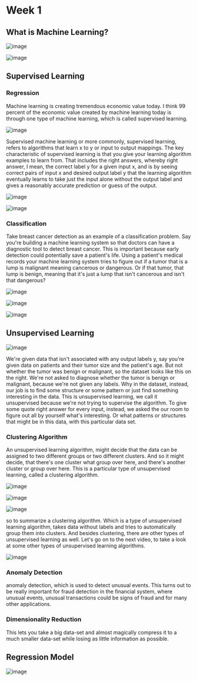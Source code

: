 # Week 1

## What is Machine Learning?

![image](https://user-images.githubusercontent.com/60442877/182260824-65d2f6a5-a6d1-4180-9e30-71e1965a7d9d.png)

![image](https://user-images.githubusercontent.com/60442877/182261202-732401d2-adf9-420c-8282-a15d44ec9b84.png)

## Supervised Learning

### Regression

Machine learning is creating tremendous economic value today. I think 99 percent of the economic value created by machine learning today is through one type of machine learning, which is called supervised learning. 

![image](https://user-images.githubusercontent.com/60442877/182261515-bb570110-04fd-48c1-8589-ea690994beb1.png)

Supervised machine learning or more commonly, supervised learning, refers to algorithms that learn x to y or input to output mappings. The key characteristic of supervised learning is that you give your learning algorithm examples to learn from. That includes the right answers, whereby right answer, I mean, the correct label y for a given input x, and is by seeing correct pairs of input x and desired output label y that the learning algorithm eventually learns to take just the input alone without the output label and gives a reasonably accurate prediction or guess of the output.

![image](https://user-images.githubusercontent.com/60442877/182262953-e940ac3c-3fe6-41de-b417-5327033a9501.png)

![image](https://user-images.githubusercontent.com/60442877/182263226-492a73be-913d-4366-bd49-9f5617b220d2.png)

### Classification

Take breast cancer detection as an example of a classification problem. Say you're building a machine learning system so that doctors can have a diagnostic tool to detect breast cancer. This is important because early detection could potentially save a patient's life. Using a patient's medical records your machine learning system tries to figure out if a tumor that is a lump is malignant meaning cancerous or dangerous. Or if that tumor, that lump is benign, meaning that it's just a lump that isn't cancerous and isn't that dangerous? 

![image](https://user-images.githubusercontent.com/60442877/182265430-1d2cc0d2-0e67-45ef-ae74-f4f3bcdfa0cf.png)

![image](https://user-images.githubusercontent.com/60442877/182265546-ab48f4c0-b644-4bd1-a507-48b1dce693f3.png)

![image](https://user-images.githubusercontent.com/60442877/182265814-43c09653-85d4-49f0-99b1-4bce3564709a.png)

## Unsupervised Learning

![image](https://user-images.githubusercontent.com/60442877/182266473-25a1b846-28e8-4b0d-a564-a1acad066b3c.png)

We're given data that isn't associated with any output labels y, say you're given data on patients and their tumor size and the patient's age. But not whether the tumor was benign or malignant, so the dataset looks like this on the right. We're not asked to diagnose whether the tumor is benign or malignant, because we're not given any labels. Why in the dataset, instead, our job is to find some structure or some pattern or just find something interesting in the data. This is unsupervised learning, we call it unsupervised because we're not trying to supervise the algorithm. To give some quote right answer for every input, instead, we asked the our room to figure out all by yourself what's interesting. Or what patterns or structures that might be in this data, with this particular data set.

### Clustering Algorithm

An unsupervised learning algorithm, might decide that the data can be assigned to two different groups or two different clusters. And so it might decide, that there's one cluster what group over here, and there's another cluster or group over here. This is a particular type of unsupervised learning, called a clustering algorithm.

![image](https://user-images.githubusercontent.com/60442877/182266910-b673ed90-cfd9-4cf2-8ddb-0bda2205cab3.png)

![image](https://user-images.githubusercontent.com/60442877/182267089-07b5df7e-1f5c-4bc2-b4df-a70c5658f219.png)

![image](https://user-images.githubusercontent.com/60442877/182267238-50cbb14e-3ce3-4dea-acf2-9734ee5489eb.png)

so to summarize a clustering algorithm. Which is a type of unsupervised learning algorithm, takes data without labels and tries to automatically group them into clusters. And besides clustering, there are other types of unsupervised learning as well. Let's go on to the next video, to take a look at some other types of unsupervised learning algorithms.

![image](https://user-images.githubusercontent.com/60442877/182267827-63ceecc4-d7fa-4f8b-9a5e-adb31204fb03.png)

### Anomaly Detection

anomaly detection, which is used to detect unusual events. This turns out to be really important for fraud detection in the financial system, where unusual events, unusual transactions could be signs of fraud and for many other applications.

### Dimensionality Reduction

This lets you take a big data-set and almost magically compress it to a much smaller data-set while losing as little information as possible.


## Regression Model

![image](https://user-images.githubusercontent.com/60442877/182280605-bc5d2716-18cb-4bfe-921f-dcfccaaec7c0.png)










